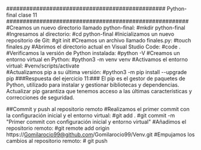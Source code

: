 ################################################ Python-final clase 11 #######################################################
#Creamos un nuevo directorio llamado python-final: #mkdir python-final
#Ingresamos al directorio: #cd python-final
#Inicializamos un nuevo repositorio de Git: #git init
#Creamos un archivo llamado finales.py: #touch finales.py
#Abrimos el directorio actual en Visual Studio Code: #code .
#Verificamos la versión de Python instalada: #python -V
#Creamos un entorno virtual en Python: #python3 -m venv venv
#Activamos el entorno virtual: #venv/scripts/activate     
#Actualizamos pip a su última versión: #python3 -m pip install --upgrade pip
###Respuesta del ejercicio 11:###
El pip es el gestor de paquetes de Python, utilizado para instalar y gestionar bibliotecas y dependencias. Actualizar pip garantiza que tenemos acceso a las últimas características y correcciones de seguridad.

##Commit y push al repositorio remoto
#Realizamos el primer commit con la configuración inicial y el entorno virtual: #git add .
#git commit -m "Primer commit con configuración inicial y entorno virtual"
#Añadimos el repositorio remoto: #git remote add origin https://Gomilarocio99@github.com/Gomilarocio99/Venv.git
#Empujamos los cambios al repositorio remoto: # git push 
